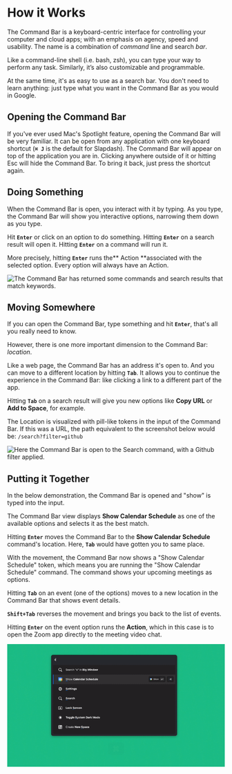 # How it Works

The Command Bar is a keyboard-centric interface for controlling your computer and cloud apps; with an emphasis on agency, speed and usability. The name is a combination of _command_ line and search _bar_. 

Like a command-line shell (i.e. bash, zsh), you can type your way to perform any task. Similarly, it’s also customizable and programmable.

At the same time, it's as easy to use as a search bar. You don't need to learn anything: just type what you want in the Command Bar as you would in Google.

## Opening the Command Bar

If you've ever used Mac's Spotlight feature, opening the Command Bar will be very familiar. It can be open from any application with one keyboard shortcut (**`⌘ J`** is the default for Slapdash). The Command Bar will appear on top of the application you are in. Clicking anywhere outside of it or hitting Esc will hide the Command Bar. To bring it back, just press the shortcut again.

## Doing Something

When the Command Bar is open, you interact with it by typing. As you type, the Command Bar will show you interactive options, narrowing them down as you type.

Hit **`Enter`** or click on an option to do something. Hitting **`Enter`** on a search result will open it. Hitting **`Enter`** on a command will run it.

More precisely, hitting **`Enter`** runs the** Action **associated with the selected option. Every option will always have an Action.

![The Command Bar has returned some commands and search results that match keywords.](../.gitbook/assets/screen_shot\_2021-05-25\_at\_10.19.37\_pm.png)

## Moving Somewhere

If you can open the Command Bar, type something and hit **`Enter`**, that's all you really need to know.

However, there is one more important dimension to the Command Bar: _location_.

Like a web page, the Command Bar has an address it's open to. And you can move to a different location by hitting **`Tab`**. It allows you to continue the experience in the Command Bar: like clicking a link to a different part of the app.

Hitting **`Tab`** on a search result will give you new options like **Copy URL** or **Add to Space**, for example.

The Location is visualized with pill-like tokens in the input of the Command Bar. If this was a URL, the path equivalent to the screenshot below would be: `/search?filter=github`

![Here the Command Bar is open to the Search command, with a Github filter applied.](../.gitbook/assets/screen_shot\_2021-05-23\_at\_3.35.09\_pm.png)

## Putting it Together

In the below demonstration, the Command Bar is opened and "show" is typed into the input.

The Command Bar view displays **Show Calendar Schedule** as one of the available options and selects it as the best match.

Hitting **`Enter`** moves the Command Bar to the **Show Calendar Schedule** command's location. Here, **`Tab`** would have gotten you to same place.

With the movement, the Command Bar now shows a "Show Calendar Schedule" token, which means you are running the "Show Calendar Schedule" command. The command shows your upcoming meetings as options.

Hitting **`Tab`** on an event (one of the options) moves to a new location in the Command Bar that shows event details.

**`Shift+Tab`** reverses the movement and brings you back to the list of events.

Hitting **`Enter`** on the event option runs the **Action**, which in this case is to open the Zoom app directly to the meeting video chat.

![](../.gitbook/assets/command-fux.gif)
